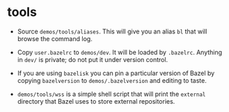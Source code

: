 # tools

* Source `demos/tools/aliases`. This will give you an alias `bl` that
  will browse the command log.

* Copy `user.bazelrc` to `demos/dev`. It will be loaded by `.bazelrc`.
  Anything in `dev/` is private; do not put it under version control.

* If you are using `bazelisk` you can pin a particular version of
  Bazel by copying `bazelversion` to `demos/.bazelversion` and editing
  to taste.

* `demos/tools/wss` is a simple shell script that will print the
  `external` directory that Bazel uses to store external repositories.